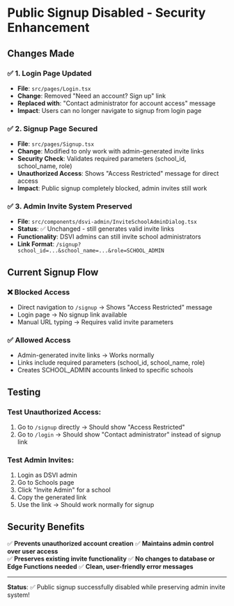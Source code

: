 # Public Signup Disabled - Security Enhancement

## Changes Made

### ✅ **1. Login Page Updated**
- **File**: `src/pages/Login.tsx`
- **Change**: Removed "Need an account? Sign up" link
- **Replaced with**: "Contact administrator for account access" message
- **Impact**: Users can no longer navigate to signup from login page

### ✅ **2. Signup Page Secured**
- **File**: `src/pages/Signup.tsx`
- **Change**: Modified to only work with admin-generated invite links
- **Security Check**: Validates required parameters (school_id, school_name, role)
- **Unauthorized Access**: Shows "Access Restricted" message for direct access
- **Impact**: Public signup completely blocked, admin invites still work

### ✅ **3. Admin Invite System Preserved**
- **File**: `src/components/dsvi-admin/InviteSchoolAdminDialog.tsx`
- **Status**: ✅ Unchanged - still generates valid invite links
- **Functionality**: DSVI admins can still invite school administrators
- **Link Format**: `/signup?school_id=...&school_name=...&role=SCHOOL_ADMIN`

## Current Signup Flow

### ❌ **Blocked Access**
- Direct navigation to `/signup` → Shows "Access Restricted" message
- Login page → No signup link available
- Manual URL typing → Requires valid invite parameters

### ✅ **Allowed Access** 
- Admin-generated invite links → Works normally
- Links include required parameters (school_id, school_name, role)
- Creates SCHOOL_ADMIN accounts linked to specific schools

## Testing

### Test Unauthorized Access:
1. Go to `/signup` directly → Should show "Access Restricted"
2. Go to `/login` → Should show "Contact administrator" instead of signup link

### Test Admin Invites:
1. Login as DSVI admin
2. Go to Schools page  
3. Click "Invite Admin" for a school
4. Copy the generated link
5. Use the link → Should work normally for signup

## Security Benefits

✅ **Prevents unauthorized account creation**
✅ **Maintains admin control over user access**  
✅ **Preserves existing invite functionality**
✅ **No changes to database or Edge Functions needed**
✅ **Clean, user-friendly error messages**

---

**Status**: ✅ Public signup successfully disabled while preserving admin invite system!
